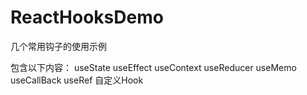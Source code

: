 # ReactHooksDemo
几个常用钩子的使用示例

包含以下内容：
useState
useEffect
useContext
useReducer
useMemo
useCallBack
useRef
自定义Hook

